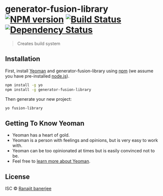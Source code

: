 # generator-fusion-library [![NPM version][npm-image]][npm-url] [![Build Status][travis-image]][travis-url] [![Dependency Status][daviddm-image]][daviddm-url]
> Creates build system

## Installation

First, install [Yeoman](http://yeoman.io) and generator-fusion-library using [npm](https://www.npmjs.com/) (we assume you have pre-installed [node.js](https://nodejs.org/)).

```bash
npm install -g yo
npm install -g generator-fusion-library
```

Then generate your new project:

```bash
yo fusion-library
```

## Getting To Know Yeoman

 * Yeoman has a heart of gold.
 * Yeoman is a person with feelings and opinions, but is very easy to work with.
 * Yeoman can be too opinionated at times but is easily convinced not to be.
 * Feel free to [learn more about Yeoman](http://yeoman.io/).

## License

ISC © [Ranajit banerjee]()


[npm-image]: https://badge.fury.io/js/generator-fusion-library.svg
[npm-url]: https://npmjs.org/package/generator-fusion-library
[travis-image]: https://travis-ci.org/ranajitbanerjee/generator-fusion-library.svg?branch=master
[travis-url]: https://travis-ci.org/ranajitbanerjee/generator-fusion-library
[daviddm-image]: https://david-dm.org/ranajitbanerjee/generator-fusion-library.svg?theme=shields.io
[daviddm-url]: https://david-dm.org/ranajitbanerjee/generator-fusion-library
